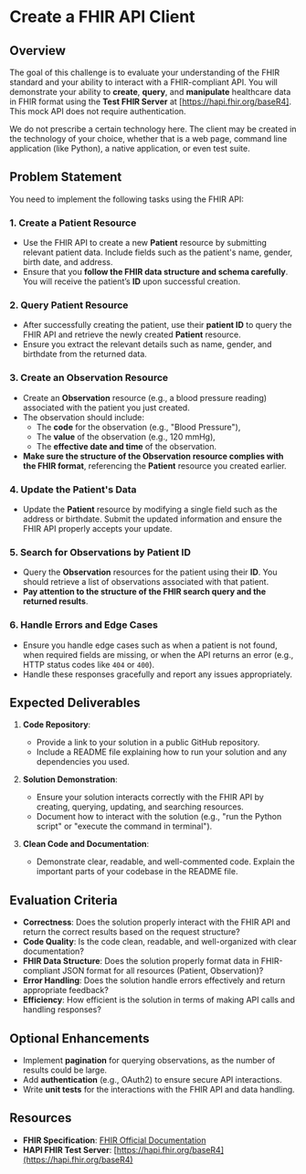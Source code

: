 # Create a FHIR API Client

## Overview

The goal of this challenge is to evaluate your understanding of the FHIR standard and your ability to interact with a FHIR-compliant API. You will demonstrate your ability to **create**, **query**, and **manipulate** healthcare data in FHIR format using the **Test FHIR Server** at [https://hapi.fhir.org/baseR4]. This mock API does not require authentication.

We do not prescribe a certain technology here. The client may be created in the technology of your choice, whether that is a web page, command line application (like Python), a native application, or even test suite.

## Problem Statement

You need to implement the following tasks using the FHIR API:

### 1. Create a Patient Resource

- Use the FHIR API to create a new **Patient** resource by submitting relevant patient data. Include fields such as the patient's name, gender, birth date, and address.
- Ensure that you **follow the FHIR data structure and schema carefully**. You will receive the patient’s **ID** upon successful creation.

### 2. Query Patient Resource

- After successfully creating the patient, use their **patient ID** to query the FHIR API and retrieve the newly created **Patient** resource.
- Ensure you extract the relevant details such as name, gender, and birthdate from the returned data.

### 3. Create an Observation Resource

- Create an **Observation** resource (e.g., a blood pressure reading) associated with the patient you just created.
- The observation should include:
  - The **code** for the observation (e.g., "Blood Pressure"),
  - The **value** of the observation (e.g., 120 mmHg),
  - The **effective date and time** of the observation.
- **Make sure the structure of the Observation resource complies with the FHIR format**, referencing the **Patient** resource you created earlier.

### 4. Update the Patient's Data

- Update the **Patient** resource by modifying a single field such as the address or birthdate. Submit the updated information and ensure the FHIR API properly accepts your update.

### 5. Search for Observations by Patient ID

- Query the **Observation** resources for the patient using their **ID**. You should retrieve a list of observations associated with that patient.
- **Pay attention to the structure of the FHIR search query and the returned results**.

### 6. Handle Errors and Edge Cases

- Ensure you handle edge cases such as when a patient is not found, when required fields are missing, or when the API returns an error (e.g., HTTP status codes like `404` or `400`).
- Handle these responses gracefully and report any issues appropriately.

## Expected Deliverables

1. **Code Repository**:
   - Provide a link to your solution in a public GitHub repository.
   - Include a README file explaining how to run your solution and any dependencies you used.

2. **Solution Demonstration**:

   - Ensure your solution interacts correctly with the FHIR API by creating, querying, updating, and searching resources.
   - Document how to interact with the solution (e.g., "run the Python script" or "execute the command in terminal").

3. **Clean Code and Documentation**:

   - Demonstrate clear, readable, and well-commented code. Explain the important parts of your codebase in the README file.

## Evaluation Criteria

- **Correctness**: Does the solution properly interact with the FHIR API and return the correct results based on the request structure?
- **Code Quality**: Is the code clean, readable, and well-organized with clear documentation?
- **FHIR Data Structure**: Does the solution properly format data in FHIR-compliant JSON format for all resources (Patient, Observation)?
- **Error Handling**: Does the solution handle errors effectively and return appropriate feedback?
- **Efficiency**: How efficient is the solution in terms of making API calls and handling responses?

## Optional Enhancements

- Implement **pagination** for querying observations, as the number of results could be large.
- Add **authentication** (e.g., OAuth2) to ensure secure API interactions.
- Write **unit tests** for the interactions with the FHIR API and data handling.

## Resources

- **FHIR Specification**: [FHIR Official Documentation](https://www.hl7.org/fhir/)
- **HAPI FHIR Test Server**: [https://hapi.fhir.org/baseR4](https://hapi.fhir.org/baseR4)
